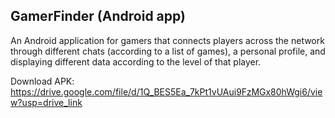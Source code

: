 GamerFinder (Android app)
-------------------------

An Android application for gamers that connects players across the network through different chats (according to a list of games), a personal profile, and displaying different data according to the level of that player.

Download APK: https://drive.google.com/file/d/1Q_BES5Ea_7kPt1vUAui9FzMGx80hWgi6/view?usp=drive_link

